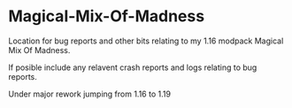 # Magical-Mix-Of-Madness
Location for bug reports and other bits relating to my 1.16 modpack Magical Mix Of Madness.

If posible include any relavent crash reports and logs relating to bug reports.

Under major rework jumping from 1.16 to 1.19
